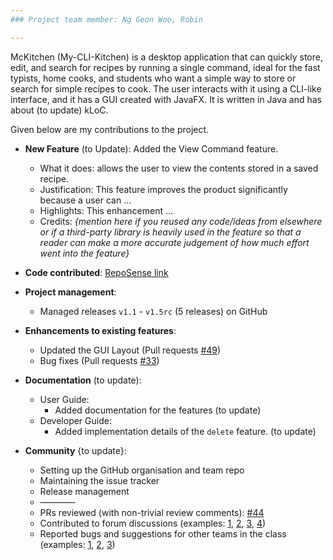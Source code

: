 ```yaml
---
### Project team member: Ng Geon Woo, Robin

---
```

McKitchen (My-CLI-Kitchen) is a desktop application that can quickly store, edit, and search for recipes by running a single command, ideal for the fast typists, home cooks, and students who want a simple way to store or search for simple recipes to cook. The user interacts with it using a CLI-like interface, and it has a GUI created with JavaFX. It is written in Java and has about (to update) kLoC.

Given below are my contributions to the project.

* **New Feature** (to Update): Added the View Command feature.
  * What it does: allows the user to view the contents stored in a saved recipe.
  * Justification: This feature improves the product significantly because a user can ...
  * Highlights: This enhancement ...
  * Credits: *{mention here if you reused any code/ideas from elsewhere or if a third-party library is heavily used in the feature so that a reader can make a more accurate judgement of how much effort went into the feature}*

* **Code contributed**: [RepoSense link](https://nus-cs2103-ay2122s2.github.io/tp-dashboard/?search=oddcorner&sort=groupTitle&sortWithin=title&timeframe=commit&mergegroup=&groupSelect=groupByRepos&breakdown=true&checkedFileTypes=docs~functional-code~test-code~other&since=2022-02-18&tabOpen=true&tabAuthor=Oddcorner&tabRepo=AY2122S2-CS2103T-T17-2%2Ftp%5Bmaster%5D&authorshipIsMergeGroup=false&authorshipFileTypes=docs~functional-code~test-code&authorshipIsBinaryFileTypeChecked=false&tabType=authorship)

* **Project management**:
  * Managed releases `v1.1` - `v1.5rc` (5 releases) on GitHub

* **Enhancements to existing features**:
  * Updated the GUI Layout (Pull requests [\#49](https://github.com/AY2122S2-CS2103T-T17-2/tp/pull/49))
  * Bug fixes (Pull requests [\#33](https://github.com/AY2122S2-CS2103T-T17-2/tp/pull/33))

[//]: # (  * Wrote additional tests for existing features to increase coverage from 88% to 92% &#40;Pull requests [\#36]&#40;&#41;, [\#38]&#40;&#41;&#41;)

* **Documentation** (to update):
  * User Guide:
    * Added documentation for the features (to update)
  * Developer Guide:
    * Added implementation details of the `delete` feature. (to update)

* **Community** {to update}:
  * Setting up the GitHub organisation and team repo
  * Maintaining the issue tracker
  * Release management
  * ————
  * PRs reviewed (with non-trivial review comments): [\#44](https://github.com/AY2122S2-CS2103T-T17-2/tp/pull/44)
  * Contributed to forum discussions (examples: [1](), [2](), [3](), [4]())
  * Reported bugs and suggestions for other teams in the class (examples: [1](), [2](), [3]())

